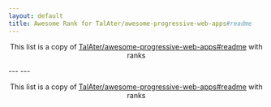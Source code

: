 ```yaml
---
layout: default
title: Awesome Rank for TalAter/awesome-progressive-web-apps#readme
---
```


<p align="center">
	This list is a copy of <a href="https://github.com/TalAter/awesome-progressive-web-apps#readme">TalAter/awesome-progressive-web-apps#readme</a> with ranks
</p>
---
---
<p align="center">
	This list is a copy of <a href="https://github.com/TalAter/awesome-progressive-web-apps#readme">TalAter/awesome-progressive-web-apps#readme</a> with ranks
</p>
